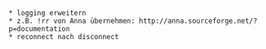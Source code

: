 	* logging erweitern
	* z.B. !rr von Anna übernehmen: http://anna.sourceforge.net/?p=documentation
	* reconnect nach disconnect
